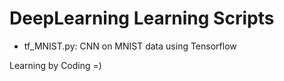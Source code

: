 # DeepLearning Learning Scripts

 - tf_MNIST.py: CNN on MNIST data using Tensorflow


Learning by Coding =)
